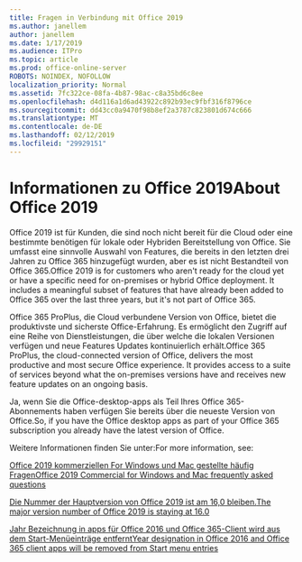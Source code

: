 ```yaml
---
title: Fragen in Verbindung mit Office 2019
ms.author: janellem
author: janellem
ms.date: 1/17/2019
ms.audience: ITPro
ms.topic: article
ms.prod: office-online-server
ROBOTS: NOINDEX, NOFOLLOW
localization_priority: Normal
ms.assetid: 7fc322ce-08fa-4b87-98ac-c8a35bd6c8ee
ms.openlocfilehash: d4d116a1d6ad43922c892b93ec9fbf316f8796ce
ms.sourcegitcommit: dd43cc0a9470f98b8ef2a3787c823801d674c666
ms.translationtype: MT
ms.contentlocale: de-DE
ms.lasthandoff: 02/12/2019
ms.locfileid: "29929151"
---
```

# <a name="about-office-2019"></a><span data-ttu-id="66c54-102">Informationen zu Office 2019</span><span class="sxs-lookup"><span data-stu-id="66c54-102">About Office 2019</span></span>

<span data-ttu-id="66c54-p101">Office 2019 ist für Kunden, die sind noch nicht bereit für die Cloud oder eine bestimmte benötigen für lokale oder Hybriden Bereitstellung von Office. Sie umfasst eine sinnvolle Auswahl von Features, die bereits in den letzten drei Jahren zu Office 365 hinzugefügt wurden, aber es ist nicht Bestandteil von Office 365.</span><span class="sxs-lookup"><span data-stu-id="66c54-p101">Office 2019 is for customers who aren't ready for the cloud yet or have a specific need for on-premises or hybrid Office deployment. It includes a meaningful subset of features that have already been added to Office 365 over the last three years, but it's not part of Office 365.</span></span>
  
<span data-ttu-id="66c54-p102">Office 365 ProPlus, die Cloud verbundene Version von Office, bietet die produktivste und sicherste Office-Erfahrung. Es ermöglicht den Zugriff auf eine Reihe von Dienstleistungen, die über welche die lokalen Versionen verfügen und neue Features Updates kontinuierlich erhält.</span><span class="sxs-lookup"><span data-stu-id="66c54-p102">Office 365 ProPlus, the cloud-connected version of Office, delivers the most productive and most secure Office experience. It provides access to a suite of services beyond what the on-premises versions have and receives new feature updates on an ongoing basis.</span></span>
  
<span data-ttu-id="66c54-107">Ja, wenn Sie die Office-desktop-apps als Teil Ihres Office 365-Abonnements haben verfügen Sie bereits über die neueste Version von Office.</span><span class="sxs-lookup"><span data-stu-id="66c54-107">So, if you have the Office desktop apps as part of your Office 365 subscription you already have the latest version of Office.</span></span>
  
<span data-ttu-id="66c54-108">Weitere Informationen finden Sie unter:</span><span class="sxs-lookup"><span data-stu-id="66c54-108">For more information, see:</span></span>
  
[<span data-ttu-id="66c54-109">Office 2019 kommerziellen For Windows und Mac gestellte häufig Fragen</span><span class="sxs-lookup"><span data-stu-id="66c54-109">Office 2019 Commercial for Windows and Mac frequently asked questions</span></span>](https://support.microsoft.com/help/4133312)
  
[<span data-ttu-id="66c54-110">Die Nummer der Hauptversion von Office 2019 ist am 16,0 bleiben.</span><span class="sxs-lookup"><span data-stu-id="66c54-110">The major version number of Office 2019 is staying at 16.0</span></span>](https://docs.microsoft.com/deployoffice/office2019/overview)
  
[<span data-ttu-id="66c54-111">Jahr Bezeichnung in apps für Office 2016 und Office 365-Client wird aus dem Start-Menüeinträge entfernt</span><span class="sxs-lookup"><span data-stu-id="66c54-111">Year designation in Office 2016 and Office 365 client apps will be removed from Start menu entries</span></span>](https://support.office.com/article/8fe5e052-76d2-49de-af30-2e84ed3da907?wt.mc_id=Alchemy_ClientDIA)
  

